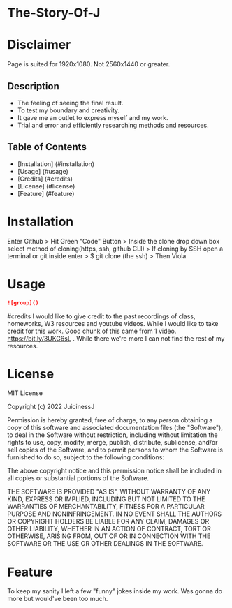 # The-Story-Of-J

# Disclaimer
Page is suited for 1920x1080. Not 2560x1440 or greater.

## Description

- The feeling of seeing the final result.
- To test my boundary and creativity.
- It gave me an outlet to express myself and my work.
- Trial and error and efficiently researching methods and resources. 

## Table of Contents

- [Installation] (#installation)
- [Usage] (#usage)
- [Credits] (#credits)
- [License] (#license)
- [Feature] (#feature)

# Installation
Enter Github > Hit Green "Code" Button > Inside the clone drop down box select method of cloning(https, ssh, github CLI) > If cloning by SSH open a terminal or git inside enter > $ git clone (the ssh) > Then Viola

# Usage
```md
![group]()
```
#credits
I would like to give credit to the past recordings of class, homeworks, W3 resources and youtube videos. While I would like to take credit for this work. Good chunk of this came from 1 video. https://bit.ly/3UKG6sL . While there we're more I can not find the rest of my resources.

# License
MIT License

Copyright (c) 2022 JuicinessJ

Permission is hereby granted, free of charge, to any person obtaining a copy
of this software and associated documentation files (the "Software"), to deal
in the Software without restriction, including without limitation the rights
to use, copy, modify, merge, publish, distribute, sublicense, and/or sell
copies of the Software, and to permit persons to whom the Software is
furnished to do so, subject to the following conditions:

The above copyright notice and this permission notice shall be included in all
copies or substantial portions of the Software.

THE SOFTWARE IS PROVIDED "AS IS", WITHOUT WARRANTY OF ANY KIND, EXPRESS OR
IMPLIED, INCLUDING BUT NOT LIMITED TO THE WARRANTIES OF MERCHANTABILITY,
FITNESS FOR A PARTICULAR PURPOSE AND NONINFRINGEMENT. IN NO EVENT SHALL THE
AUTHORS OR COPYRIGHT HOLDERS BE LIABLE FOR ANY CLAIM, DAMAGES OR OTHER
LIABILITY, WHETHER IN AN ACTION OF CONTRACT, TORT OR OTHERWISE, ARISING FROM,
OUT OF OR IN CONNECTION WITH THE SOFTWARE OR THE USE OR OTHER DEALINGS IN THE
SOFTWARE.

# Feature
To keep my sanity I left a few "funny" jokes inside my work. Was gonna do more but would've been too much. 
